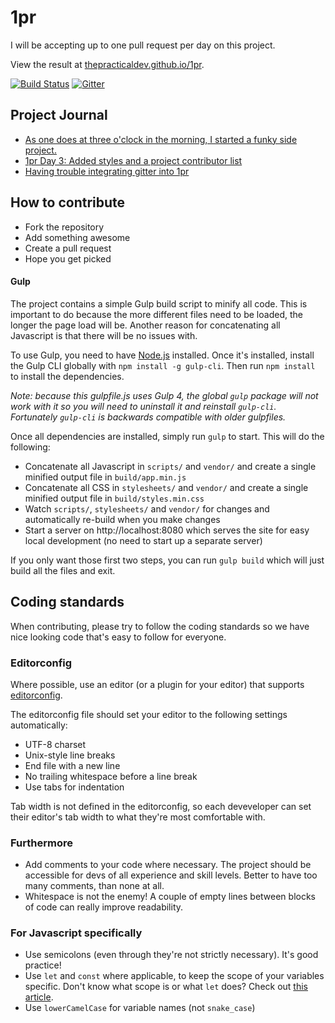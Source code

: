 # 1pr

I will be accepting up to one pull request per day on this project.

View the result at [thepracticaldev.github.io/1pr](https://thepracticaldev.github.io/1pr/).

[![Build Status](https://travis-ci.org/thepracticaldev/1pr.svg?branch=master)](https://travis-ci.org/thepracticaldev/1pr) [![Gitter](https://badges.gitter.im/thepracticaldev/1pr.svg)](https://gitter.im/thepracticaldev/1pr?utm_source=badge&utm_medium=badge&utm_campaign=pr-badge&utm_content=body_badge)

## Project Journal

- [As one does at three o'clock in the morning, I started a funky side project.](https://dev.to/ben/as-one-does-at-three-oclock-in-the-morning-i-started-a-funky-side-project)
- [1pr Day 3: Added styles and a project contributor list](https://dev.to/ben/1pr-day-3-added-styles-and-a-project-contributor-list)
- [Having trouble integrating gitter into 1pr](https://dev.to/ben/having-trouble-integrating-gitter-into-1pr)

## How to contribute

- Fork the repository
- Add something awesome
- Create a pull request
- Hope you get picked

#### Gulp
The project contains a simple Gulp build script to minify all code. This is important to do because the more different files need to be loaded, the longer the page load will be.
Another reason for concatenating all Javascript is that there will be no issues with.

To use Gulp, you need to have [Node.js](https://nodejs.org) installed. Once it's installed, install the Gulp CLI globally with `npm install -g gulp-cli`. Then run `npm install` to install the dependencies.

_Note: because this gulpfile.js uses Gulp 4, the global `gulp` package will not work with it so you will need to uninstall it and reinstall `gulp-cli`.
Fortunately `gulp-cli` is backwards compatible with older gulpfiles._

Once all dependencies are installed, simply run `gulp` to start. This will do the following:

- Concatenate all Javascript in `scripts/` and `vendor/` and create a single minified output file in `build/app.min.js`
- Concatenate all CSS in `stylesheets/` and `vendor/` and create a single minified output file in `build/styles.min.css`
- Watch `scripts/`, `stylesheets/` and `vendor/` for changes and automatically re-build when you make changes
- Start a server on http://localhost:8080 which serves the site for easy local development (no need to start up a separate server)

If you only want those first two steps, you can run `gulp build` which will just build all the files and exit.

## Coding standards
When contributing, please try to follow the coding standards so we have nice looking code that's easy to follow for everyone.

### Editorconfig

Where possible, use an editor (or a plugin for your editor) that supports [editorconfig](http://editorconfig.org/).

The editorconfig file should set your editor to the following settings automatically:

- UTF-8 charset
- Unix-style line breaks
- End file with a new line
- No trailing whitespace before a line break
- Use tabs for indentation

Tab width is not defined in the editorconfig, so each deveveloper can set their editor's tab width to what they're most comfortable with.

### Furthermore

- Add comments to your code where necessary. The project should be accessible for devs of all experience and skill levels. Better to have too many comments, than none at all.
- Whitespace is not the enemy! A couple of empty lines between blocks of code can really improve readability.

### For Javascript specifically

- Use semicolons (even through they're not strictly necessary). It's good practice!
- Use `let` and `const` where applicable, to keep the scope of your variables specific. Don't know what scope is or what `let` does? Check out [this article](https://medium.com/@MentallyFriendly/es6-an-idiots-guide-to-let-and-const-70be9691c389).
- Use `lowerCamelCase` for variable names (not `snake_case`)
